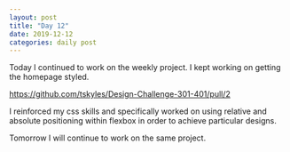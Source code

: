 ```yaml
---
layout: post
title: "Day 12"
date: 2019-12-12
categories: daily post
---
```


Today I continued to work on the weekly project. I kept working on getting the homepage styled. 

https://github.com/tskyles/Design-Challenge-301-401/pull/2

I reinforced my css skills and specifically worked on using relative and absolute positioning within flexbox in order to achieve particular designs.

Tomorrow I will continue to work on the same project.
